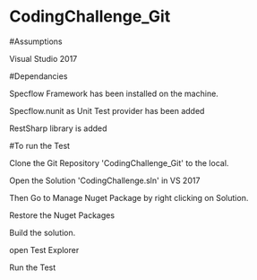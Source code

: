 # CodingChallenge_Git

#Assumptions

Visual Studio 2017

#Dependancies

Specflow Framework has been installed on the machine.

Specflow.nunit as Unit Test provider has been added

RestSharp library is added


#To run the Test

Clone the Git Repository 'CodingChallenge_Git' to the local.

Open the Solution 'CodingChallenge.sln' in VS 2017

Then Go to Manage Nuget Package by right clicking on Solution.

Restore the Nuget Packages

Build the solution.

open Test Explorer

Run the Test


